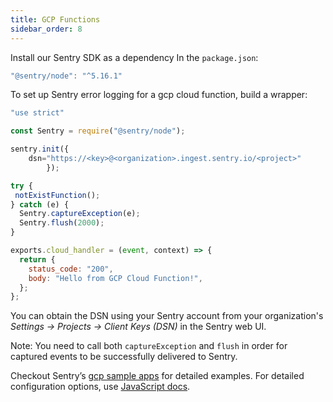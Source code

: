 ```yaml
---
title: GCP Functions
sidebar_order: 8
---
```


Install our Sentry SDK as a dependency In the `package.json`:
```jsx
"@sentry/node": "^5.16.1"
```

To set up Sentry error logging for a gcp cloud function, build a wrapper:
```jsx
"use strict"

const Sentry = require("@sentry/node");

sentry.init({
    dsn="https://<key>@<organization>.ingest.sentry.io/<project>"
		});

try {
 notExistFunction();
} catch (e) {
  Sentry.captureException(e);
  Sentry.flush(2000);
}

exports.cloud_handler = (event, context) => {
  return {
    status_code: "200",
    body: "Hello from GCP Cloud Function!",
  };
};
```
You can obtain the DSN using your Sentry account from your organization's *Settings -> Projects -> Client Keys (DSN)* in the Sentry web UI.

Note: You need to call both `captureException` and `flush` in order for captured events to be successfully delivered to Sentry.

Checkout Sentry’s [gcp sample apps](https://github.com/getsentry/examples/tree/master/gcp-cloud-functions/node) for detailed examples. For detailed configuration options, use [JavaScript docs](/platforms/javascript/).

